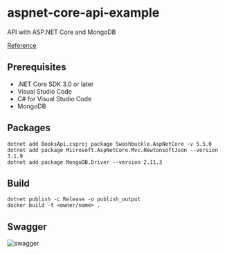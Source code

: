 # aspnet-core-api-example
API with ASP.NET Core and MongoDB

[Reference](https://docs.microsoft.com/en-us/aspnet/core/tutorials/first-mongo-app?view=aspnetcore-3.1&tabs=visual-studio-code#test-the-web-api)


## Prerequisites

* .NET Core SDK 3.0 or later
* Visual Studio Code
* C# for Visual Studio Code
* MongoDB

## Packages

```
dotnet add BooksApi.csproj package Swashbuckle.AspNetCore -v 5.5.0
dotnet add package Microsoft.AspNetCore.Mvc.NewtonsoftJson --version 3.1.9
dotnet add package MongoDB.Driver --version 2.11.3
```

## Build

```
dotnet publish -c Release -o publish_output
docker build -t <owner/name> .
```

## Swagger

![swagger](https://i.imgur.com/uwcUnXC.png)